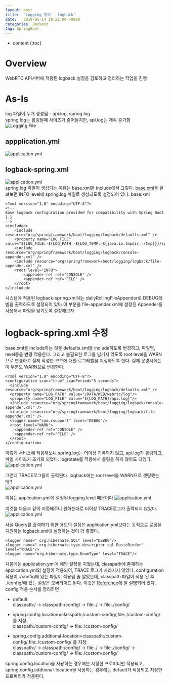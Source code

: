 ```yaml
---
layout: post
title:  "Logging 정리 - logback"
date:   2019-05-14 19:21:00 +0900
categories: Backend
tag: SpringBoot
---
```


* content
{:toc}


# Overview
WebRTC API서버에 적용된 logback 설정을 검토하고 정리하는 작업을 진행

# As-Is
log 파일이 두개 생성됨 - api.log, spring.log  
spring.log는 롤링될때 사이즈가 줄어들지만, api.log는 계속 증가함  
![Logging File]({{site.url}}/assets/images/2019-05/logback-01.png)  

## appplication.yml  
![application.yml]({{site.url}}/assets/images/2019-05/logback-02.png)  

## logback-spring.xml
![application.yml]({{site.url}}/assets/images/2019-05/logback-03.png)  
spring.log 파일이 생성되는 이유는 base.xml을 include에서 그렇다. [base.xml](https://github.com/spring-projects/spring-boot/blob/master/spring-boot-project/spring-boot/src/main/resources/org/springframework/boot/logging/logback/base.xml)을 살펴보면 INFO level에 spring.log 파일로 생성되도록 설정되어 있다. 
base.xml
```
<?xml version="1.0" encoding="UTF-8"?>
<!--
Base logback configuration provided for compatibility with Spring Boot 1.1
-->
<included>
    <include resource="org/springframework/boot/logging/logback/defaults.xml" />
    <property name="LOG_FILE" value="${LOG_FILE:-${LOG_PATH:-${LOG_TEMP:-${java.io.tmpdir:-/tmp}}}/spring.log}"/>
    <include resource="org/springframework/boot/logging/logback/console-appender.xml" />
    <include resource="org/springframework/boot/logging/logback/file-appender.xml" />
    <root level="INFO">
        <appender-ref ref="CONSOLE" />
        <appender-ref ref="FILE" />
    </root>
</included>
```
시스템에 적용된 logback-spring.xml에는 dailyRollingFileAppender로 DEBUG레벨을 출력하도록 설정되어 있다.이 부분을 file-appender.xml에 설정된 Appender를 사용해서 파일을 남기도록 설정해보자

# logback-spring.xml 수정
base.xml을 include하는 것을 defaults.xml을 include하도록 변경하고, 파일명, level등을 변경 적용한다. 그리고 불필요한 로그를 남기지 않도록 root level을 WARN으로 변경하고 실제 작성한 코드에 대한 로그레벨을 지정하도록 한다. 실제 운영시에는 이 부분도 WARN으로 변경한다.
```
<?xml version="1.0" encoding="UTF-8"?>
<configuration scan="true" scanPeriod="5 seconds">
  <include resource="org/springframework/boot/logging/logback/defaults.xml" />
  <property name="LOG_PATH" value="/DATA/WEB/webrtc/log"/>
  <property name="LOG_FILE" value="${LOG_PATH}/api.log}"/>
  <include resource="org/springframework/boot/logging/logback/console-appender.xml" />
  <include resource="org/springframework/boot/logging/logback/file-appender.xml" />
  <logger name="com.rsupport" level="DEBUG"/>
  <root level="WARN">
    <appender-ref ref="CONSOLE" />
    <appender-ref ref="FILE" />
  </root>
</configuration>
```
이렇게 서비스에 적용해보니 spring.log는 더이상 기록되지 않고, api.log가 롤링되고, 파일 사이즈가 초기화 되었다. logrotate를 적용해서 롤링을 하지 않아도 되겠다.
![application.yml]({{site.url}}/assets/images/2019-05/logback-02.png)  

그런데 TRACE로그들이 출력된다. logback에는 root level을 WARN으로 셋팅했는데!!  
![application.yml]({{site.url}}/assets/images/2019-05/logback-06.png)  

이유는 application.yml에 설정된 logging.level 때문이다
![application.yml]({{site.url}}/assets/images/2019-05/logback-05.png)  

이것을 다음과 같이 지정해주니 원하는대로 더이상 TRACE로그가 출력되지 않았다.
![application.yml]({{site.url}}/assets/images/2019-05/logback-07.png)  

사실 Query를 출력하기 위한 용도의 설정은 application.yml보다는 동적으로 로딩을 지원하는 logback.xml에 설정하는 것이 더 좋겠다.
```
<logger name=" org.hibernate.SQL" level="DEBUG"/>
<logger name=" org.hibernate.type.descriptor.sql.BasicBinder" level="TRACE"/>
<logger name="org.hibernate.type.EnumType" level="TRACE"/>
```

처음에는 application.yml에 해당 설정을 지웠는데, classpath에 존재하는 application.yml의 설정이 적용되어, TRACE 로그가 사라지지 않았다. configuration 적용이 ./config에 있는 파일이 적용될 줄 알았는데, classpath 파일이 적용 된 후 ./config/에 있는 설정은 오버라이드 된다.
이것은 [Reference](https://docs.spring.io/spring-boot/docs/2.1.4.RELEASE/reference/htmlsingle/#boot-features-external-config-application-property-files)에 잘 설명되어 있다.  
config 적용 순서를 정리하면  
* default:  
 classpath:/ -> classpath:/config/ -> file:./ -> file:./config/

* spring.config.location=classpath:/custom-config/,file:./custom-config/ 를 지정:  
 classpath:/custom-config/ -> file:./custom-config/

* spring.config.addtional-location=classpath:/custom-config/,file:./custom-config/ 를 지정:  
 classpath:/ -> classpath:/config/ -> file:./ -> file:./config/ -> classpath:/custom-config/ -> file:./custom-config/

spring.config.location을 사용하는 경우에는 지정한 프로퍼티만 적용되고, spring.config.addtional-location을 사용하는 경우에는 default가 적용되고 지정한 프로퍼티가 적용된다.

















